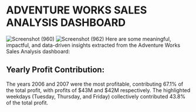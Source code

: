 # ADVENTURE WORKS SALES ANALYSIS DASHBOARD
![Screenshot (960)](https://github.com/user-attachments/assets/5a179405-c136-4b73-a2d6-18905c784f4d)
![Screenshot (962)](https://github.com/user-attachments/assets/2aeed442-d557-4f84-869e-b3e65e74698d)
Here are some meaningful, impactful, and data-driven insights extracted from the Adventure Works Sales Analysis dashboard:

## Yearly Profit Contribution:

The years 2006 and 2007 were the most profitable, contributing 67.1% of the total profit, with profits of $43M and $42M respectively.
The highlighted weekdays (Tuesday, Thursday, and Friday) collectively contributed 43.8% of the total profit.
